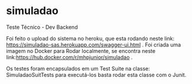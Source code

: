 # simuladao
Teste Técnico - Dev Backend

Foi feito o upload do sistema no heroku, que esta rodando neste link: https://simuladao-sas.herokuapp.com/swagger-ui.html .
Foi criada uma imagem no Docker para Rodar localmente, se encontra neste link:https://hub.docker.com/r/mhpjunior/simuladao .

Os testes foram encapsulados em um Test Suite na classe: SimuladaoSuitTests para executá-los basta rodar esta classe com o Junit.


